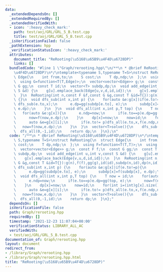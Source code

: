 ```yaml
---
data:
  _extendedDependsOn: []
  _extendedRequiredBy: []
  _extendedVerifiedWith:
  - icon: ':heavy_check_mark:'
    path: test/aoj/GRL/GRL_5_B.test.cpp
    title: test/aoj/GRL/GRL_5_B.test.cpp
  _isVerificationFailed: false
  _pathExtension: hpp
  _verificationStatusIcon: ':heavy_check_mark:'
  attributes:
    document_title: "ReRooting(\u5168\u65B9\u4F4D\u6728DP)"
    links: []
  bundledCode: "#line 1 \"Graph/rerooting.hpp\"\n/**\n * @brief ReRooting(\u5168\u65B9\
    \u4F4D\u6728DP)\n*/\ntemplate<typename S,typename T=S>\nstruct ReRooting{\n  struct\
    \ Edge{\n    int from,to;\n    S cost;\n    T dp,ndp;\n  };\n  using F=function<T(T,T)>;\n\
    \  using G=function<T(T,Edge)>;\n  vector<vector<Edge>> g;\n  const F f;\n  const\
    \ G gg;\n  const T id;\n  vector<T> subdp,dp;\n  void add_edge(int u,int v,const\
    \ S &d) {\n    g[u].emplace_back(Edge{u,v,d,id,id});\n    g[v].emplace_back(Edge{v,u,d,id,id});\n\
    \  }\n  ReRooting(int n,const F &f,const G &g,const T &id=T{}):g(n),f(f),gg(g),id(id),subdp(n,id),dp(n,id)\
    \ {}\n  void dfs_sub(int x,int p) {\n    for(auto &e:g[x])if(e.to!=p){\n     \
    \ dfs_sub(e.to,x);\n      e.dp=gg(subdp[e.to], e);\n      subdp[x]=f(subdp[x],\
    \ e.dp);\n    }\n  }\n  void dfs_all(int x,int p,T top) {\n    T now = id;\n \
    \   for(auto &e:g[x]){\n      e.ndp=now;\n      if(e.to==p)e.dp=gg(top, e);\n\
    \      now=f(now,e.dp);\n    }\n    dp[x]=now;\n    now=id;\n    for(int i=(int)g[x].size()-1;i>=0;i--){\n\
    \      auto &e=g[x][i];\n      if(e.to!= p)dfs_all(e.to,x,f(e.ndp,now));\n   \
    \   now=f(now,e.dp);\n    }\n  }\n  vector<T>solve(){\n    dfs_sub(0,-1);\n  \
    \  dfs_all(0,-1,id);\n    return dp;\n  }\n};\n"
  code: "/**\n * @brief ReRooting(\u5168\u65B9\u4F4D\u6728DP)\n*/\ntemplate<typename\
    \ S,typename T=S>\nstruct ReRooting{\n  struct Edge{\n    int from,to;\n    S\
    \ cost;\n    T dp,ndp;\n  };\n  using F=function<T(T,T)>;\n  using G=function<T(T,Edge)>;\n\
    \  vector<vector<Edge>> g;\n  const F f;\n  const G gg;\n  const T id;\n  vector<T>\
    \ subdp,dp;\n  void add_edge(int u,int v,const S &d) {\n    g[u].emplace_back(Edge{u,v,d,id,id});\n\
    \    g[v].emplace_back(Edge{v,u,d,id,id});\n  }\n  ReRooting(int n,const F &f,const\
    \ G &g,const T &id=T{}):g(n),f(f),gg(g),id(id),subdp(n,id),dp(n,id) {}\n  void\
    \ dfs_sub(int x,int p) {\n    for(auto &e:g[x])if(e.to!=p){\n      dfs_sub(e.to,x);\n\
    \      e.dp=gg(subdp[e.to], e);\n      subdp[x]=f(subdp[x], e.dp);\n    }\n  }\n\
    \  void dfs_all(int x,int p,T top) {\n    T now = id;\n    for(auto &e:g[x]){\n\
    \      e.ndp=now;\n      if(e.to==p)e.dp=gg(top, e);\n      now=f(now,e.dp);\n\
    \    }\n    dp[x]=now;\n    now=id;\n    for(int i=(int)g[x].size()-1;i>=0;i--){\n\
    \      auto &e=g[x][i];\n      if(e.to!= p)dfs_all(e.to,x,f(e.ndp,now));\n   \
    \   now=f(now,e.dp);\n    }\n  }\n  vector<T>solve(){\n    dfs_sub(0,-1);\n  \
    \  dfs_all(0,-1,id);\n    return dp;\n  }\n};"
  dependsOn: []
  isVerificationFile: false
  path: Graph/rerooting.hpp
  requiredBy: []
  timestamp: '2021-12-23 11:07:04+00:00'
  verificationStatus: LIBRARY_ALL_AC
  verifiedWith:
  - test/aoj/GRL/GRL_5_B.test.cpp
documentation_of: Graph/rerooting.hpp
layout: document
redirect_from:
- /library/Graph/rerooting.hpp
- /library/Graph/rerooting.hpp.html
title: "ReRooting(\u5168\u65B9\u4F4D\u6728DP)"
---
```

